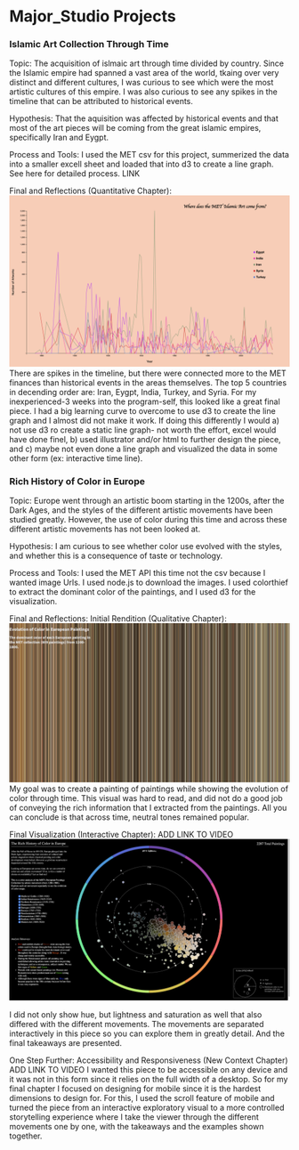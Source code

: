 # Major_Studio Projects

### Islamic Art Collection Through Time

Topic:
The acquisition of islmaic art through time divided by country. Since the Islamic empire had spanned a vast area of the world, tkaing over very distinct and different cultures, I was curious to see which were the most artistic cultures of this empire. I was also curious to see any spikes in the timeline that can be attributed to historical events.

Hypothesis:
That the aquisition was affected by historical events and that most of the art pieces will be coming from the great islamic empires, specifically Iran and Eygpt.

Process and Tools:
I used the MET csv for this project, summerized the data into a smaller excell sheet and loaded that into d3 to create a line graph. See here for detailed process. LINK

Final and Reflections (Quantitative Chapter):
![final_image](https://github.com/nourzein/Major-Studio1/blob/master/Quant_Assignment_Code/final_quant_project.png)
There are spikes in the timeline, but there were connected more to the MET finances than historical events in the areas themselves. The top 5 countries in decending order are: Iran, Eygpt, India, Turkey, and Syria.
For my inexperienced-3 weeks into the program-self, this looked like a great final piece. I had a big learning curve to overcome to use d3 to create the line graph and I almost did not make it work.
If doing this differently I would a) not use d3 ro create a static line graph- not worth the effort, excel would have done finel, b) used illustrator and/or html to further design the piece, and c) maybe not even done a line graph and visualized the data in some other form (ex: interactive time line).

### Rich History of Color in Europe

Topic:
Europe went through an artistic boom starting in the 1200s, after the Dark Ages, and the styles of the different artistic movements have been studied greatly.
However, the use of color during this time and across these different artistic movements has not been looked at.

Hypothesis:
I am curious to see whether color use evolved with the styles, and whether this is a consequence of taste or technology.

Process and Tools:
I used the MET API this time not the csv because I wanted image Urls. I used node.js to download the images. I used colorthief to extract the dominant color of the paintings, and I used d3 for the visualization.

Final and Reflections:
Initial Rendition (Qualitative Chapter):
![initial_one](https://github.com/nourzein/Major-Studio1/blob/master/Qualitative_Assignment_Code/final_qualy.png)
My goal was to create a painting of paintings while showing the evolution of color through time.
This visual was hard to read, and did not do a good job of conveying the rich information that I extracted from the paintings. All you can conclude is that across time, neutral tones remained popular.

Final Visualization (Interactive Chapter): ADD LINK TO VIDEO
![interactive_final](https://github.com/nourzein/Major-Studio1/blob/master/interactive/final_interactive.png)

I did not only show hue, but lightness and saturation as well that also differed with the different movements.
The movements are separated interactively in this piece so you can explore them in greatly detail.
And the final takeaways are presented.

One Step Further: Accessibility and Responsiveness (New Context Chapter) ADD LINK TO VIDEO
I wanted this piece to be accessible on any device and it was not in this form since it relies on the full width of a desktop. So for my final chapter I focused on designing for mobile since it is the hardest dimensions to design for.
For this, I used the scroll feature of mobile and turned the piece from an interactive exploratory visual to a more controlled storytelling experience where I take the viewer through the different movements one by one, with the takeaways and the examples shown together.
